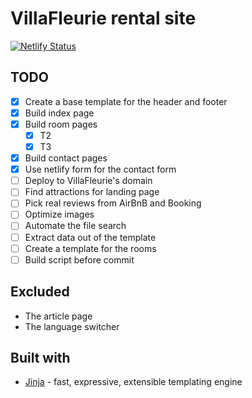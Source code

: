 # VillaFleurie rental site

[![Netlify Status](https://api.netlify.com/api/v1/badges/aa5c29ee-eced-46dd-ad53-1e0822001364/deploy-status)](https://app.netlify.com/sites/villafleurie-site/deploys)

## TODO

- [X] Create a base template for the header and footer
- [X] Build index page
- [X] Build room pages
    - [x] T2
    - [x] T3
- [X] Build contact pages
- [X] Use netlify form for the contact form
- [ ] Deploy to VillaFleurie's domain
- [ ] Find attractions for landing page
- [ ] Pick real reviews from AirBnB and Booking
- [ ] Optimize images
- [ ] Automate the file search
- [ ] Extract data out of the template
- [ ] Create a template for the rooms
- [ ] Build script before commit

## Excluded

* The article page
* The language switcher

## Built with

- [Jinja](https://jinja.palletsprojects.com/en/3.1.x/) - fast, expressive, extensible templating
  engine
